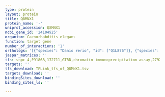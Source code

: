 ```yaml
---
type: protein
layout: protein
title: Q8MNX1
protein_name: '-'
uniprot_accession: Q8MNX1
ncbi_gene_id: '24104925'
organism: Caenorhabditis elegans
function: target gene
number_of_interactions: '1'
orthologs: '[{"species": "Danio rerio", "id": ["Q1L876"]}, {"species": "Saccharomyces cerevisiae", "id": ["<a href=\"/protein/q12481\">Q12481</a>"]}]'
jaspar_matrices: ''
tfs: snpc-4,P91868,172711,GTRD,chromatin immunoprecipitation assay,27924024%5Buid%5D,No
targets: ''
tfs_download: TFLink_tfs_of_Q8MNX1.tsv
targets_download: ''
bindingSites_download: ''
binding_sites_ls: ''

---
```

